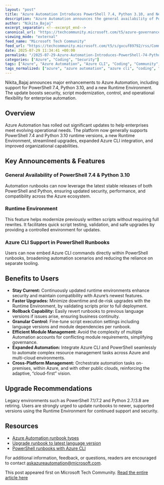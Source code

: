 ```yaml
---
layout: "post"
title: "Azure Automation Introduces PowerShell 7.4, Python 3.10, and New Runtime Environment"
description: "Azure Automation announces the general availability of PowerShell 7.4 and Python 3.10 runbooks, alongside a robust Runtime Environment. New features enable seamless modernization, rollback capability, granular execution control, efficient module management, and the integration of Azure CLI into PowerShell runbooks for improved security and scalability."
author: "Nikita_Bajaj"
excerpt_separator: <!--excerpt_end-->
canonical_url: "https://techcommunity.microsoft.com/t5/azure-governance-and-management/azure-automation-general-availability-of-powershell-7-4-python-3/ba-p/4437732"
viewing_mode: "external"
feed_name: "Microsoft Tech Community"
feed_url: "https://techcommunity.microsoft.com/t5/s/gxcuf89792/rss/Community"
date: 2025-07-29 11:34:41 +00:00
permalink: "/2025-07-29-Azure-Automation-Introduces-PowerShell-74-Python-310-and-New-Runtime-Environment.html"
categories: ["Azure", "Coding", "Security"]
tags: ["Azure", "Azure Automation", "Azure CLI", "Coding", "Community", "Cross Platform Orchestration", "Infrastructure Management", "Module Version Management", "Powershell", "PowerShell 7.4", "Python 3.10", "Rollback Capability", "Runbooks", "Runtime Environment", "Script Modernization", "Security"]
tags_normalized: ["azure", "azure automation", "azure cli", "coding", "community", "cross platform orchestration", "infrastructure management", "module version management", "powershell", "powershell 7 dot 4", "python 3 dot 10", "rollback capability", "runbooks", "runtime environment", "script modernization", "security"]
---
```


Nikita_Bajaj announces major enhancements to Azure Automation, including support for PowerShell 7.4, Python 3.10, and a new Runtime Environment. The update boosts security, script modernization, control, and operational flexibility for enterprise automation.<!--excerpt_end-->

## Overview

Azure Automation has rolled out significant updates to help enterprises meet evolving operational needs. The platform now generally supports PowerShell 7.4 and Python 3.10 runtime versions, a new Runtime Environment, streamlined upgrades, expanded Azure CLI integration, and improved organizational capabilities.

## Key Announcements & Features

### General Availability of PowerShell 7.4 & Python 3.10

Automation runbooks can now leverage the latest stable releases of both PowerShell and Python, ensuring updated security, performance, and compatibility across the Azure ecosystem.

### Runtime Environment

This feature helps modernize previously written scripts without requiring full rewrites. It facilitates quick script testing, validation, and safe upgrades by providing a controlled environment for updates.

### Azure CLI Support in PowerShell Runbooks

Users can now embed Azure CLI commands directly within PowerShell runbooks, broadening automation scenarios and reducing the reliance on separate tooling.

## Benefits to Users

- **Stay Current:** Continuously updated runtime environments enhance security and maintain compatibility with Azure’s newest features.
- **Faster Upgrades:** Minimize downtime and de-risk upgrades with the Runtime Environment, by validating scripts prior to full deployment.
- **Rollback Capability:** Easily revert runbooks to previous language versions if issues arise, ensuring business continuity.
- **Granular Control:** Fine-tune script execution settings including language versions and module dependencies per runbook.
- **Efficient Module Management:** Avoid the complexity of multiple Automation accounts for conflicting module requirements, simplifying governance.
- **Expanded Automation:** Integrate Azure CLI and PowerShell seamlessly to automate complex resource management tasks across Azure and multi-cloud environments.
- **Cross-Platform Management:** Orchestrate automation tasks on-premises, within Azure, and with other public clouds, reinforcing the adaptive, “cloud-first” vision.

## Upgrade Recommendations

Legacy environments such as PowerShell 7.1/7.2 and Python 2.7/3.8 are retiring. Users are strongly urged to update runbooks to newer, supported versions using the Runtime Environment for continued support and security.

## Resources

- [Azure Automation runbook types](https://learn.microsoft.com/en-us/azure/automation/automation-runbook-types)
- [Upgrade runbook to latest language version](https://learn.microsoft.com/en-us/azure/automation/quickstart-update-runbook-in-runtime-environment)
- [PowerShell runbooks with Azure CLI](https://learn.microsoft.com/en-us/azure/automation/quickstart-cli-support-powershell-runbook-runtime-environment)

For additional information, feedback, or questions, readers are encouraged to contact askazureautomation@microsoft.com.

This post appeared first on Microsoft Tech Community. [Read the entire article here](https://techcommunity.microsoft.com/t5/azure-governance-and-management/azure-automation-general-availability-of-powershell-7-4-python-3/ba-p/4437732)
